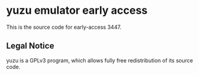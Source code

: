 yuzu emulator early access
=============

This is the source code for early-access 3447.

## Legal Notice

yuzu is a GPLv3 program, which allows fully free redistribution of its source code.
